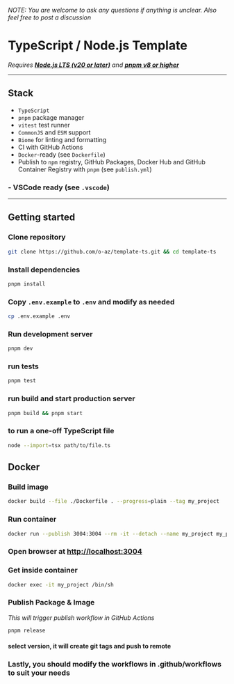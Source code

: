 _NOTE: You are welcome to ask any questions if anything is unclear. Also feel free to post a discussion_

# TypeScript / Node.js Template

_Requires __[Node.js LTS (v20 or later)](https://nodejs.org/en/blog/release/v20.8.1)__ and
**[pnpm __v8__ or higher](https://pnpm.io/installation)**_

---

## **Stack**

- `TypeScript`
- `pnpm` package manager
- `vitest` test runner
- `CommonJS` and `ESM` support
- `Biome` for linting and formatting
- CI with GitHub Actions
- `Docker`-ready (see `Dockerfile`)
- Publish to `npm` registry, GitHub Packages, Docker Hub and GitHub Container Registry with `pnpm` (see `publish.yml`)

### - VSCode ready (see `.vscode`)

---

## Getting started

### Clone repository

```sh
git clone https://github.com/o-az/template-ts.git && cd template-ts
```

### Install dependencies

```sh
pnpm install
```

### Copy `.env.example` to `.env` and modify as needed

```sh
cp .env.example .env
```

### Run development server

```sh
pnpm dev
```

### run tests

```sh
pnpm test
```

### run build and start production server

```sh
pnpm build && pnpm start
```

### to run a one-off TypeScript file

```sh
node --import=tsx path/to/file.ts
```

## Docker

### Build image

```sh
docker build --file ./Dockerfile . --progress=plain --tag my_project
```

### Run container

```sh
docker run --publish 3004:3004 --rm -it --detach --name my_project my_project
```

### Open browser at <http://localhost:3004>

### Get inside container

```sh
docker exec -it my_project /bin/sh
```

### Publish Package & Image

_This will trigger publish workflow in GitHub Actions_

```sh
pnpm release
```

#### select version, it will create git tags and push to remote

### Lastly, you should modify the workflows in .github/workflows to suit your needs
